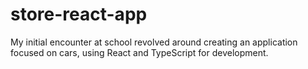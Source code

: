 # store-react-app

My initial encounter at school revolved around creating an application focused on cars, using React and TypeScript for development.
